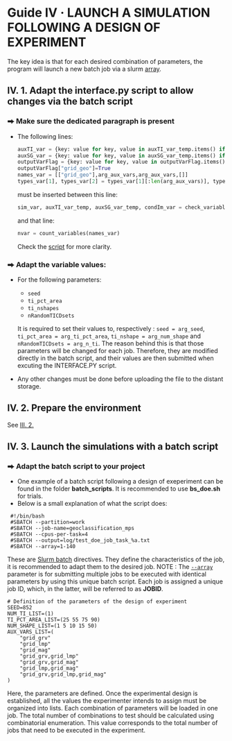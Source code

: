 # Guide IV  · LAUNCH A SIMULATION FOLLOWING A DESIGN OF EXPERIMENT
The key idea is that for each desired combination of parameters, the program will launch a new batch job via a slurm [array](https://slurm.schedmd.com/sbatch.html#OPT_array).
## IV. 1. Adapt the interface.py script to allow changes via the batch script
### ⮕ Make sure the dedicated paragraph is present
- The following lines:
  ```python
  auxTI_var = {key: value for key, value in auxTI_var_temp.items() if key in arg_aux_vars}
  auxSG_var = {key: value for key, value in auxSG_var_temp.items() if key in arg_aux_vars}
  outputVarFlag = {key: value for key, value in outputVarFlag.items() if key in arg_aux_vars}
  outputVarFlag["grid_geo"]=True
  names_var = [["grid_geo"],arg_aux_vars,arg_aux_vars,[]]
  types_var[1], types_var[2] = types_var[1][:len(arg_aux_vars)], types_var[2][:len(arg_aux_vars)]
  ```
  must be inserted between this line:
  ```python
  sim_var, auxTI_var_temp, auxSG_var_temp, condIm_var = check_variables(sim_var, auxTI_var_temp, auxSG_var_temp, condIm_var, names_var, types_var, novalue)
  ```
  and that line:
  ```python
  nvar = count_variables(names_var)
  ```
  Check the [script](https://github.com/AxMeNi/GeoclassificationMPS/blob/550f1475c31712f36b88f58970c87cfa25ba08e3/src/interface.py#L135) for more clarity.
### ⮕ Adapt the variable values:
- For the following parameters:
  - `seed`
  - `ti_pct_area`
  - `ti_nshapes`
  - `nRandomTICDsets`

   It is required to set their values to, respectively : `seed = arg_seed`, `ti_pct_area = arg_ti_pct_area`, `ti_nshape = arg_num_shape` and `nRandomTICDsets = arg_n_ti`. The reason behind this is that those parameters will be changed for each job. Therefore, they are modified directly in the batch script, and their values are then submitted when excuting the INTERFACE.PY script.
- Any other changes must be done before uploading the file to the distant storage.
## IV. 2. Prepare the environment
See [III. 2.](https://github.com/AxMeNi/GeoclassificationMPS/edit/main/Guide%20III%20%C2%B7%20Launch%20a%20simulation%20on%20a%20HPC.md#iii-2-prepare-the-environment)
## IV. 3. Launch the simulations with a batch script
### ⮕ Adapt the batch script to your project
- One example of a batch script following a design of exeperiment can be found in the folder **batch_scripts**. It is recommended to use **bs_doe.sh** for trials.
- Below is a small explanation of what the script does:
 ```batch
  #!/bin/bash
  #SBATCH --partition=work
  #SBATCH --job-name=geoclassification_mps
  #SBATCH --cpus-per-task=4
  #SBATCH --output=log/test_doe_job_task_%a.txt
  #SBATCH --array=1-140
  ```
  These are [Slurm batch](https://slurm.schedmd.com/sbatch.html) directives. They define the characteristics of the job, it is recommended to adapt them to the desired job. NOTE : The [```--array```](https://slurm.schedmd.com/sbatch.html#OPT_array) parameter is for submitting multiple jobs to be executed with identical parameters by using this unique batch script. Each job is assigned a unique job ID, which, in the latter, will be referred to as **JOBID**.
  ```batch
  # Definition of the parameters of the design of experiment
  SEED=852
  NUM_TI_LIST=(1)
  TI_PCT_AREA_LIST=(25 55 75 90)
  NUM_SHAPE_LIST=(1 5 10 15 50)
  AUX_VARS_LIST=(
      "grid_grv"
      "grid_lmp"
      "grid_mag"
      "grid_grv,grid_lmp"
      "grid_grv,grid_mag"
      "grid_lmp,grid_mag"
      "grid_grv,grid_lmp,grid_mag"
  )
   ```
  Here, the parameters are defined. Once the experimental design is established, all the values the experimenter intends to assign must be organized into lists. Each combination of parameters will be loaded in one job. The total number of combinations to test should be calculated using combinatorial enumeration. This value corresponds to the total number of jobs that need to be executed in the experiment.
